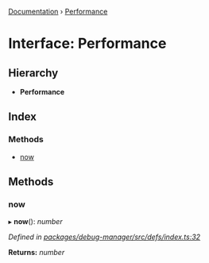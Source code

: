 [Documentation](../README.md) › [Performance](performance.md)

# Interface: Performance

## Hierarchy

* **Performance**

## Index

### Methods

* [now](performance.md#now)

## Methods

###  now

▸ **now**(): *number*

*Defined in [packages/debug-manager/src/defs/index.ts:32](https://github.com/badbatch/graphql-box/blob/1f1e01d3/packages/debug-manager/src/defs/index.ts#L32)*

**Returns:** *number*
